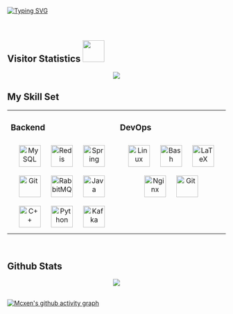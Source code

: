 [![Typing SVG](https://readme-typing-svg.demolab.com?font=Fira+Code&duration=1500&pause=500&color=2791F7&vCenter=true&random=false&width=500&lines=%E6%88%91%E6%9D%A5%E8%87%AA%E4%B8%AD%E5%9B%BD%EF%BC%8C%E6%AC%A2%E8%BF%8E%E6%9D%A5%E5%88%B0%E6%88%91%E7%9A%84%E4%B8%BB%E9%A1%B5;A+BACKEND+DEVELOPER;Welcome+To+My+Github;Mainly+Focus+On+Java+Spring+And+So+On..;I%E2%80%99m+looking+for+an+internship+opportunity;%F0%9F%91%A8%E2%80%8D%F0%9F%92%BB+Studying+at+MSE%40HUST+since+2018%F0%9F%9A%80)](https://git.io/typing-svg)

<br/>  

## Visitor Statistics <img src="https://media.giphy.com/media/mGcNjsfWAjY5AEZNw6/giphy.gif" width="50">
<p align="center">
  <img src="https://profile-counter.glitch.me/ExcaliburEX/count.svg" />
</p>


## My Skill Set  
<table><tr><td valign="top" width="50%">



### Backend  
<div align="center">  
<a href="https://www.mysql.com/" target="_blank"><img style="margin: 10px" src="https://profilinator.rishav.dev/skills-assets/mysql-original-wordmark.svg" alt="MySQL" height="50" /></a>  
<a href="https://redis.io/" target="_blank"><img style="margin: 10px" src="https://profilinator.rishav.dev/skills-assets/redis-original-wordmark.svg" alt="Redis" height="50" /></a>  
<a href="https://docs.spring.io/spring-framework/docs/3.0.x/reference/expressions.html#:~:text=The%20Spring%20Expression%20Language%20(SpEL,and%20basic%20string%20templating%20functionality." target="_blank"><img style="margin: 10px" src="https://profilinator.rishav.dev/skills-assets/springio-icon.svg" alt="Spring" height="50" /></a>  
<a href="https://github.com/" target="_blank"><img style="margin: 10px" src="https://profilinator.rishav.dev/skills-assets/git-scm-icon.svg" alt="Git" height="50" /></a>  
<a href="https://www.rabbitmq.com/" target="_blank"><img style="margin: 10px" src="https://profilinator.rishav.dev/skills-assets/rabbitmq-icon.svg" alt="RabbitMQ" height="50" /></a>  
<a href="https://www.java.com/" target="_blank"><img style="margin: 10px" src="https://profilinator.rishav.dev/skills-assets/java-original-wordmark.svg" alt="Java" height="50" /></a>  
<a href="https://www.cplusplus.com/" target="_blank"><img style="margin: 10px" src="https://profilinator.rishav.dev/skills-assets/cplusplus-original.svg" alt="C++" height="50" /></a>  
<a href="https://www.python.org/" target="_blank"><img style="margin: 10px" src="https://profilinator.rishav.dev/skills-assets/python-original.svg" alt="Python" height="50" /></a>  
<a href="https://kafka.apache.org/" target="_blank"><img style="margin: 10px" src="https://profilinator.rishav.dev/skills-assets/apache_kafka-icon.svg" alt="Kafka" height="50" /></a>  
</div>

</td>
<td valign="top" width="50%">

### DevOps  
<div align="center">  
<a href="https://www.linux.org/" target="_blank"><img style="margin: 10px" src="https://profilinator.rishav.dev/skills-assets/linux-original.svg" alt="Linux" height="50" /></a>  
<a href="https://www.gnu.org/software/bash/" target="_blank"><img style="margin: 10px" src="https://profilinator.rishav.dev/skills-assets/gnu_bash-icon.svg" alt="Bash" height="50" /></a>  
<a href="https://www.latex-project.org/" target="_blank"><img style="margin: 10px" src="https://profilinator.rishav.dev/skills-assets/latex.png" alt="LaTeX" height="50" /></a>  
<a href="https://www.nginx.com/" target="_blank"><img style="margin: 10px" src="https://profilinator.rishav.dev/skills-assets/nginx-original.svg" alt="Nginx" height="50" /></a>  
<a href="https://github.com/" target="_blank"><img style="margin: 10px" src="https://profilinator.rishav.dev/skills-assets/git-scm-icon.svg" alt="Git" height="50" /></a>  
</div>


</td></tr></table>  

<br/>  

## Github Stats  
<div align="center"><img src="https://github-readme-stats.vercel.app/api?username=mcxen&show_icons=true&count_private=true&hide_border=true" align="center" /></div>  

<br/>  

[![Mcxen's github activity graph](https://github-readme-activity-graph.vercel.app/graph?username=mcxen&theme=react-dark)](https://github.com/mcxen/github-readme-activity-graph)
